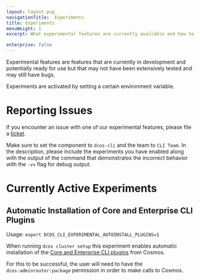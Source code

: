 ```yaml
---
layout: layout.pug
navigationTitle:  Experiments
title: Experiments
menuWeight: 1
excerpt: What experimental features are currently available and how to enable them

enterprise: false
---
```


Experimental features are features that are currently in development and
potentially ready for use but that may not have been extensively tested and may
still have bugs.

Experiments are activated by setting a certain environment variable.

# Reporting Issues #

If you encounter an issue with one of our experimental features, please file a
[ticket]().

Make sure to set the component to `dcos-cli` and the team to `CLI Team`. In the
description, please include the experiments you have enabled along with the
output of the command that demonstrates the incorrect behavior with the `-vv`
flag for debug output.

# Currently Active Experiments #

## Automatic Installation of Core and Enterprise CLI Plugins ##

Usage: `export DCOS_CLI_EXPERIMENTAL_AUTOINSTALL_PLUGINS=1`

When running `dcos cluster setup` this experiment enables automatic
installation of the [Core and Enterprise CLI plugins](/1.12/cli/plugins) from
Cosmos.

For this to be successful, the user will need to have the
`dcos:adminrouter:package` permission in order to make calls to Cosmos.


